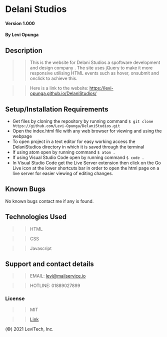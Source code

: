 # Delani Studios

#### Version 1.000

#### By **Levi Opunga**

## Description

> > This is the website for Delani Studios a spoftware development and design company . The site uses jQuery to make it more responsive utilising HTML events such as hover, onsubmit and onclick to achieve this.

> > Here is a link to the website: https://levi-opunga.github.io/DelaniStudios/

## Setup/Installation Requirements

- Get files by cloning the repository by running command `$ git clone https://github.com/Levi-Opunga/DelaniStudios.git`
- Open the index.html file with any web browser for viewing and using the webpage
- To open project in a text editor for easy working access the DelaniStudios directory in which it is saved through the terminal
- If using atom open by running command
  `$ atom .`
- If using Visual Studio Code open by running command
  `$ code .`
- In Visual Studio Code get the Live Server extension then click on the Go Live icon at the lower shortcuts bar in order to open the html page on a live server for easier viewing of editing changes.

## Known Bugs

No known bugs contact me if any is found.

## Technologies Used

> > HTML

> > CSS

> > Javascript

## Support and contact details

> > EMAIL: levi@mailservice.io

> > HOTLINE: 01889027899

### License

> > MIT

> > [Link](https://github.com/Levi-Opunga/DelaniStudios/blob/master/License)

(©) 2021 LeviTech, Inc.
